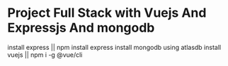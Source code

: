 # Project Full Stack with Vuejs And Expressjs And mongodb
install express || npm install express
install mongodb using atlasdb
install vuejs || npm i -g @vue/cli

